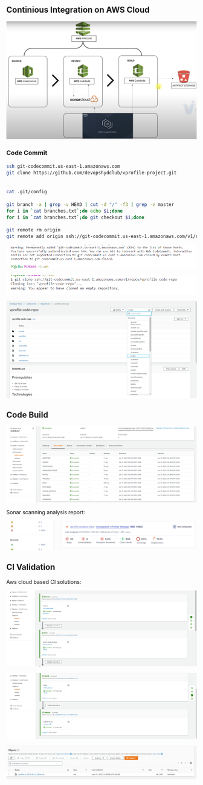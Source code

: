 ## Continious Integration on AWS Cloud


![](20230615113159.png)


### Code Commit

```sh
ssh git-codecommit.us-east-1.amazonaws.com
git clone https://github.com/devopshydclub/vprofile-project.git


cat .git/config

git branch -a | grep -v HEAD | cut -d "/" -f3 | grep -v master
for i in `cat branches.txt`;do echo $i;done
for i in `cat branches.txt`;do git checkout $i;done 

git remote rm origin
git remote add origin ssh://git-codecommit.us-east-1.amazonaws.com/v1/repos/repo-name

```


![](20230614160901.png)


![](20230614160952.png)


![](20230614164212.png)




## Code Build


![](20230615024811.png)

Sonar scanning analysis report:

![](20230615024516.png)



## CI Validation


Aws cloud based CI solutions:

![](20230615113430.png)


![](20230615113444.png)


![](20230615113548.png)